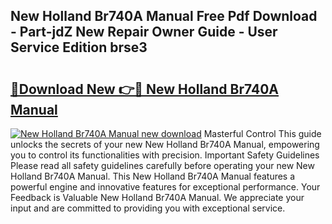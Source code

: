 ## New Holland Br740A Manual Free Pdf Download - Part-jdZ New Repair Owner Guide - User Service Edition brse3

# <h2><a href="http://bc77651.oget.top/?id=New+Holland+Br740A+Manual">🔗Download New 👉🔴 New Holland Br740A Manual</a></h2>

[![New Holland Br740A Manual new download](https://i.imgur.com/5g1atiW.png)](http://bc77651.oget.top/?id=New+Holland+Br740A+Manual)
Masterful Control This guide unlocks the secrets of your new New Holland Br740A Manual, empowering you to control its functionalities with precision. Important Safety Guidelines Please read all safety guidelines carefully before operating your new New Holland Br740A Manual. This New Holland Br740A Manual features a powerful engine and innovative features for exceptional performance. Your Feedback is Valuable New Holland Br740A Manual. We appreciate your input and are committed to providing you with exceptional service.
